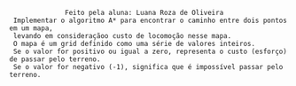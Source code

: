                   Feito pela aluna: Luana Roza de Oliveira
     Implementar o algoritmo A* para encontrar o caminho entre dois pontos em um mapa, 
     levando em consideraçãoo custo de locomoção nesse mapa. 
     O mapa é um grid definido como uma série de valores inteiros. 
     Se o valor for positivo ou igual a zero, representa o custo (esforço) de passar pelo terreno. 
     Se o valor for negativo (-1), significa que é impossível passar pelo terreno.
